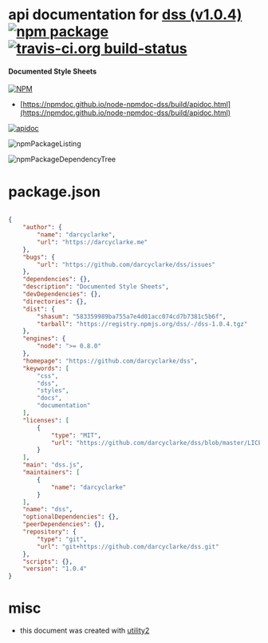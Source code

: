 # api documentation for  [dss (v1.0.4)](https://github.com/darcyclarke/dss)  [![npm package](https://img.shields.io/npm/v/npmdoc-dss.svg?style=flat-square)](https://www.npmjs.org/package/npmdoc-dss) [![travis-ci.org build-status](https://api.travis-ci.org/npmdoc/node-npmdoc-dss.svg)](https://travis-ci.org/npmdoc/node-npmdoc-dss)
#### Documented Style Sheets

[![NPM](https://nodei.co/npm/dss.png?downloads=true&downloadRank=true&stars=true)](https://www.npmjs.com/package/dss)

- [https://npmdoc.github.io/node-npmdoc-dss/build/apidoc.html](https://npmdoc.github.io/node-npmdoc-dss/build/apidoc.html)

[![apidoc](https://npmdoc.github.io/node-npmdoc-dss/build/screenCapture.buildCi.browser.%252Ftmp%252Fbuild%252Fapidoc.html.png)](https://npmdoc.github.io/node-npmdoc-dss/build/apidoc.html)

![npmPackageListing](https://npmdoc.github.io/node-npmdoc-dss/build/screenCapture.npmPackageListing.svg)

![npmPackageDependencyTree](https://npmdoc.github.io/node-npmdoc-dss/build/screenCapture.npmPackageDependencyTree.svg)



# package.json

```json

{
    "author": {
        "name": "darcyclarke",
        "url": "https://darcyclarke.me"
    },
    "bugs": {
        "url": "https://github.com/darcyclarke/dss/issues"
    },
    "dependencies": {},
    "description": "Documented Style Sheets",
    "devDependencies": {},
    "directories": {},
    "dist": {
        "shasum": "583359989ba755a7e4d01acc074cd7b7381c5b6f",
        "tarball": "https://registry.npmjs.org/dss/-/dss-1.0.4.tgz"
    },
    "engines": {
        "node": ">= 0.8.0"
    },
    "homepage": "https://github.com/darcyclarke/dss",
    "keywords": [
        "css",
        "dss",
        "styles",
        "docs",
        "documentation"
    ],
    "licenses": [
        {
            "type": "MIT",
            "url": "https://github.com/darcyclarke/dss/blob/master/LICENSE-MIT"
        }
    ],
    "main": "dss.js",
    "maintainers": [
        {
            "name": "darcyclarke"
        }
    ],
    "name": "dss",
    "optionalDependencies": {},
    "peerDependencies": {},
    "repository": {
        "type": "git",
        "url": "git+https://github.com/darcyclarke/dss.git"
    },
    "scripts": {},
    "version": "1.0.4"
}
```



# misc
- this document was created with [utility2](https://github.com/kaizhu256/node-utility2)
